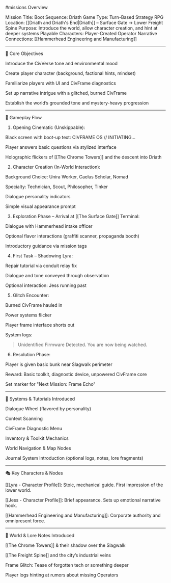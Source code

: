 #missions 
Overview

Mission Title: Boot Sequence: Driath
Game Type: Turn-Based Strategy RPG
Location: [[Driath and Driath's End|Driath]] – Surface Gate → Lower Freight Spine
Purpose: Introduce the world, allow character creation, and hint at deeper systems
Playable Characters: Player-Created Operator
Narrative Connections:  [[Hammerhead Engineering and Manufacturing]]


---

🎯 Core Objectives

Introduce the CivVerse tone and environmental mood

Create player character (background, factional hints, mindset)

Familiarize players with UI and CivFrame diagnostics

Set up narrative intrigue with a glitched, burned CivFrame

Establish the world’s grounded tone and mystery-heavy progression



---

🧩 Gameplay Flow

1. Opening Cinematic (Unskippable):

Black screen with boot-up text: CIVFRAME OS // INITIATING...

Player answers basic questions via stylized interface

Holographic flickers of [[The Chrome Towers]] and the descent into Driath


2. Character Creation (In-World Interaction):

Background Choice: Unira Worker, Caelus Scholar, Nomad

Specialty: Technician, Scout, Philosopher, Tinker

Dialogue personality indicators

Simple visual appearance prompt


3. Exploration Phase – Arrival at [[The Surface Gate]] Terminal:

Dialogue with Hammerhead intake officer

Optional flavor interactions (graffiti scanner, propaganda booth)

Introductory guidance via mission tags


4. First Task – Shadowing Lyra:

Repair tutorial via conduit relay fix

Dialogue and tone conveyed through observation

Optional interaction: Jess running past


5. Glitch Encounter:

Burned CivFrame hauled in

Power systems flicker

Player frame interface shorts out

System logs:

> Unidentified Firmware Detected.
You are now being watched.




6. Resolution Phase:

Player is given basic bunk near Slagwalk perimeter

Reward: Basic toolkit, diagnostic device, unpowered CivFrame core

Set marker for "Next Mission: Frame Echo"



---

🧰 Systems & Tutorials Introduced

Dialogue Wheel (flavored by personality)

Context Scanning

CivFrame Diagnostic Menu

Inventory & Toolkit Mechanics

World Navigation & Map Nodes

Journal System Introduction (optional logs, notes, lore fragments)



---

🎭 Key Characters & Nodes

 [[Lyra - Character Profile]]: Stoic, mechanical guide. First impression of the lower world.

[[Jess - Character Profile]]: Brief appearance. Sets up emotional narrative hook.

[[Hammerhead Engineering and Manufacturing]]: Corporate authority and omnipresent force.



---

🌌 World & Lore Notes Introduced

[[The Chrome Towers]] & their shadow over the Slagwalk

[[The Freight Spine]] and the city’s industrial veins

Frame Glitch: Tease of forgotten tech or something deeper

Player logs hinting at rumors about missing Operators

